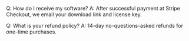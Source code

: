 Q: How do I receive my software?
A: After successful payment at Stripe Checkout, we email your download link and license key.

Q: What is your refund policy?
A: 14-day no-questions-asked refunds for one-time purchases.
